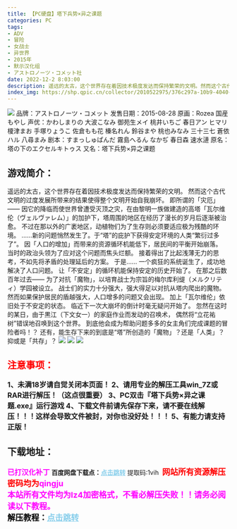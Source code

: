 ```yaml
---
title: 【PC硬盘】塔下兵势×异之课题
categories: PC
tags:
- ADV
- 冒险
- 女战士
- 异世界
- 2015年
- 默示汉化组
- アストロノーツ・コメット社
date: 2022-12-2 8:03:00
description: 遥远的太古，这个世界存在着因技术极度发达而保持繁荣的文明。然而这个古代文明的过度发展所带来的结果使得整个文明开始自我崩坏。即所谓的「灾厄」——
index_img: https://shp.qpic.cn/collector/2010522975/376c297a-10b9-4040-81b1-39b8ea565c46/0
---
```

![](https://shp.qpic.cn/collector/2010522975/376c297a-10b9-4040-81b1-39b8ea565c46/0)
品牌：アストロノーツ・コメット
发售日期：2015-08-28
原画：Rozea 国産もやし
声优：かわしまりの 大波こなみ 御苑生メイ 桃井いちご 春日アン ヒマリ 榎津まお 手塚りょうこ 佐倉もも花 榛名れん 鈴谷まや 桃也みなみ 三十三七 蒼依ハル 八尋まみ
剧本：すまっしゅぱんだ 霧島へるん なかぢ 春日森 速水漣
原名：塔の下のエクセルキトゥス
又名：塔下兵势×异之课题

## 游戏简介：
 遥远的太古，这个世界存在着因技术极度发达而保持繁荣的文明。
然而这个古代文明的过度发展所带来的结果使得整个文明开始自我崩坏。
即所谓的「灾厄」——
因它的降临而使世界曾遭受灭顶之灾，在由黎明一族做建造的高塔「瓦尔维伦（ヴェルヴァレム）」的加护下，塔周围的地区在经历了漫长的岁月后逐渐被治愈。
不过在那以外的广袤地区，动植物们为了生存则必须要适应极为残酷的环境。
……新的问题悄然发生了。于“塔”的庇护下获得安定环境的人类“繁衍过多了”。
因「人口的增加」而带来的资源循环机能低下，居民间的平衡开始崩落。
当时的政治头领为了应对这个问题而焦头烂额。
接着得出了比起浅薄无力的思考，不如先将矛盾的处理延后的方案。
于是……
一个疯狂的系统诞生了，成功地解决了人口问题。
让「不安定」的循环机能保持安定的历史开始了。
在那之后数百年过去——
为了对抗「魔物」，以培育战士为宗旨的梅尔库利缇（メルクリティ）学园被设立。
战士们的实力十分强大，强大得足以对抗从塔内爬出的魔物。
然而如果保护居民的盾越强大，人口增多的问题又会出现。
加上「瓦尔维伦」依旧处于不安定的状态。
临近下一次大崩坏的倒计时毫无疑问开始了。
忽然在这时的某日，由于黒江（下文女一）的家庭作业而发动的召唤术，
偶然将“立花祐树”错误地召唤到这个世界。
到底他会成为帮助问题多多的女主角们完成课题的冒险者吗！？
还有，能生存下来的到底是“塔”所创造的「魔物」？还是「人类」？抑或是「共存」？
![](https://shp.qpic.cn/collector/2010522975/61bf374f-a0e5-4960-861c-45ad5ef3bb9b/0)
![](https://shp.qpic.cn/collector/2010522975/0e89f780-bdbc-45b5-a7cb-1dfcf9b6dcfc/0)
![](https://shp.qpic.cn/collector/2010522975/5d9a7681-00dd-420f-8d04-da875084eff0/0)





## <font color=#FF0000 >注意事项：</font>
<font size=3><b>1、未满18岁请自觉关闭本页面！
2、请用专业的解压工具win_7Z或RAR进行解压！（这点很重要）
3、PC双击『塔下兵势×异之课题.exe』运行游戏
4、下载文件前请先保存下来，请不要在线解压！！！这样会导致文件被封，对你也没好处！！！
5、有能力请支持正版！</b></font>

## 下载地址：
<font color=#FF00FF size=3>**已打汉化补丁**</font>
<b>百度网盘下载点：</b><a href="https://pan.baidu.com/s/1yi5DzAoPCai5RyQoVnHhNg?pwd=1vih" style="color: #87CEEB;"><b>点击跳转</b></a> 提取码:1vih
<a style="padding: 0" href="https://post.qingju.org/AD/"><img style="max-width:100%" src="https://img.acgus.top/i/2024/07/478f689b8021d8d499ab43d21acf137a.gif" alt=""></a>
<b><font color=#FF0000 size=4>网站所有资源解压密码均为</b></font><b><font color=#FF00FF size=4>qingju</font><font color=#FF0000 ></font></b><br><b><font color=#FF00FF size=4>本站所有文件均为lz4加密格式，不看必解压失败！！请务必阅读以下教程。</b></font><br><b><font color=#000 size=4>解压教程：</b><a href="https://post.qingju.org/tutorial/000/" style="color: #87CEEB;"><b>点击跳转</b></a>